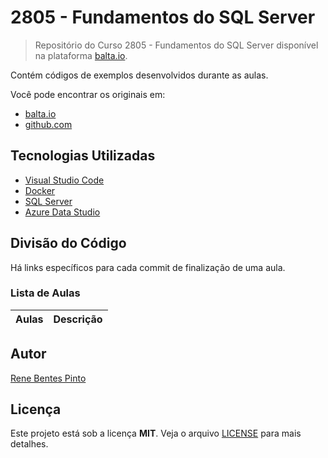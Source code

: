 # 2805 - Fundamentos do SQL Server

> Repositório do Curso 2805 - Fundamentos do SQL Server disponível na plataforma [balta.io](https://balta.io).

Contém códigos de exemplos desenvolvidos durante as aulas.

Você pode encontrar os originais em:

- [balta.io](https://balta.io/cursos/fundamentos-sql-server)
- [github.com](https://github.com/balta-io/2805)

## Tecnologias Utilizadas

- [Visual Studio Code](https://code.visualstudio.com)
- [Docker](https://www.docker.com)
- [SQL Server](https://www.microsoft.com/sql-server)
- [Azure Data Studio](https://docs.microsoft.com/sql/azure-data-studio)

## Divisão do Código

Há links específicos para cada commit de finalização de uma aula.

### Lista de Aulas

| Aulas | Descrição |
| ----- | --------- |

## Autor

[Rene Bentes Pinto](http://github.com/renebentes)

## Licença

Este projeto está sob a licença **MIT**. Veja o arquivo [LICENSE](LICENSE) para mais detalhes.
